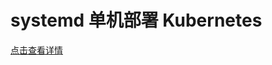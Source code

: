 # systemd 单机部署 Kubernetes

[点击查看详情](https://github.com/khs1994-docker/lnmp-k8s/tree/master/systemd)
